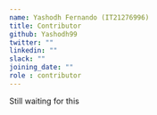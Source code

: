 ```yaml
---
name: Yashodh Fernando (IT21276996)
title: Contributor
github: Yashodh99
twitter: ""
linkedin: ""
slack: ""
joining_date: ""
role : contributor
---
```


Still waiting for this
